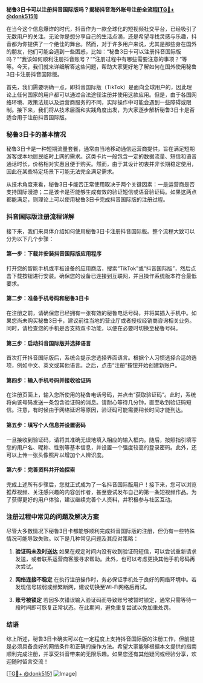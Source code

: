 **秘鲁3日卡可以注册抖音国际版吗？揭秘抖音海外账号注册全流程[[TG💪+ @donk5151](https://t.me/s/donk5151)]**

在当今这个信息爆炸的时代，抖音作为一款全球化的短视频社交平台，已经吸引了无数用户的关注。无论你是想分享自己的生活点滴，还是希望寻找灵感与乐趣，抖音都为你提供了一个绝佳的舞台。然而，对于许多用户来说，尤其是那些身在国外的朋友，他们可能会遇到一些困惑，比如：“秘鲁3日卡可以注册抖音国际版吗？”“我该如何顺利注册抖音账号？”“注册过程中有哪些需要注意的事项？”等等。今天，我们就来详细解答这些问题，帮助大家更好地了解如何在国外使用秘鲁3日卡注册抖音国际版。

首先，我们需要明确一点，即抖音国际版（TikTok）是面向全球用户的，因此理论上任何国家的用户都可以通过合法途径注册并使用这款应用。但是，由于各国网络环境、政策法规以及运营商服务的不同，实际操作中可能会遇到一些障碍或限制。接下来，我们将从技术层面和实践角度出发，为大家逐步解析秘鲁3日卡是否适合用于注册抖音国际版。

### 秘鲁3日卡的基本情况

秘鲁3日卡是一种短期流量套餐，通常由当地移动通信运营商提供，旨在满足短期游客或本地居民临时上网的需求。这类卡片一般包含一定的数据流量、短信和语音通话时长，价格相对实惠且便于购买。然而，由于其设计初衷并非长期稳定使用，因此在某些特定场景下可能无法完全满足需求。

从技术角度来看，秘鲁3日卡能否正常使用取决于两个关键因素：一是运营商是否支持国际漫游；二是该卡是否能够生成有效的验证短信或语音验证码。如果这两点都能满足，则理论上可以使用秘鲁3日卡完成抖音国际版的注册过程。

### 抖音国际版注册流程详解

接下来，我们来具体介绍如何使用秘鲁3日卡注册抖音国际版。整个流程大致可以分为以下几个步骤：

#### 第一步：下载并安装抖音国际版应用程序

打开您的智能手机或平板设备的应用商店，搜索“TikTok”或“抖音国际版”，然后点击下载按钮进行安装。确保您的设备已连接到互联网，并且操作系统版本符合最低要求。

#### 第二步：准备手机号码和秘鲁3日卡

在注册之前，请确保您已经拥有一张有效的秘鲁电话号码，并将其插入手机中。如果您尚未购买秘鲁3日卡，建议前往当地的营业厅或者授权经销商咨询相关业务。同时，请检查您的手机是否支持双卡功能，以便在必要时切换至秘鲁号码。

#### 第三步：启动抖音国际版并选择语言

首次打开抖音国际版后，系统会提示您选择界面语言。根据个人习惯选择合适的选项，例如中文、英文或其他语言。之后，点击“注册”按钮开始创建新账户。

#### 第四步：输入手机号码并接收验证码

在注册页面上，输入您所使用的秘鲁电话号码，并点击“获取验证码”。此时，系统将向该号码发送一条包含验证码的消息。请耐心等待几分钟，直至收到验证码短信。注意，有时候由于网络延迟等原因，验证码可能需要稍长时间才能到达。

#### 第五步：填写个人信息并设置密码

一旦接收到验证码，请将其准确无误地填入相应的输入框内。随后，按照指引填写您的用户名、昵称、性别等基本信息，并设置一个强度较高的登录密码。此外，还可以上传一张头像照片以增加个人辨识度。

#### 第六步：完善资料并开始探索

完成上述所有步骤后，您就正式成为了一名抖音国际版用户！接下来，您可以浏览推荐视频、关注感兴趣的内容创作者，甚至尝试发布自己的第一条短视频作品。为了获得更好的用户体验，建议继续完善个人资料，并积极参与社区互动。

### 注册过程中常见的问题及解决方案

尽管大多数情况下秘鲁3日卡都能够顺利完成抖音国际版的注册，但仍有一些特殊情况可能导致失败。以下是几种常见问题及其应对策略：

1. **验证码未及时送达**
   如果在规定时间内没有收到验证码短信，可以尝试重新请求发送，或者联系运营商客服寻求帮助。此外，也可以考虑更换其他手机号码再次尝试。

2. **网络连接不稳定**
   在执行注册操作时，务必保证手机处于良好的网络环境中。若发现信号较弱或频繁断网，建议切换至Wi-Fi网络后再试。

3. **账号被锁定**
   若因多次错误输入验证码而导致账号被暂时锁定，通常只需等待一段时间即可恢复正常状态。在此期间，避免重复尝试以免加重处罚。

### 结语

综上所述，秘鲁3日卡确实可以在一定程度上支持抖音国际版的注册工作，但前提是必须具备良好的网络条件和正确的操作方法。希望大家能够根据本文提供的指南顺利完成注册，并享受抖音带来的无限乐趣。如果您还有其他疑问或经验分享，欢迎随时留言交流！

[[TG💪+ @donk5151](https://t.me/s/donk5151) ![Image](https://i.postimg.cc/rwNCRYN7/Snipaste-2025-04-30-17-27-05.png)]